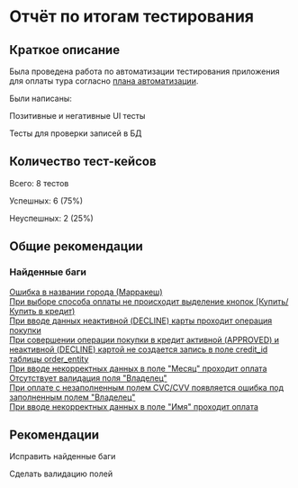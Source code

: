 # Отчёт по итогам тестирования


## Краткое описание


Была проведена работа по автоматизации тестирования приложения для оплаты тура согласно [плана автоматизации](https://github.com/Che-Julia/Graduation_project/blob/main/Plan.md).

Были написаны:

Позитивные и негативные UI тесты

Тесты для проверки записей в БД


## Количество тест-кейсов
Всего: 8 тестов

Успешных: 6 (75%)

Неуспешных: 2 (25%)


## Общие рекомендации

### Найденные баги
[Ошибка в названии города (Марракеш)](https://github.com/Che-Julia/Graduation_project/issues/1)\
[При выборе способа оплаты не происходит выделение кнопок (Купить/Купить в кредит)](https://github.com/Che-Julia/Graduation_project/issues/2)\
[При вводе данных неактивной (DECLINE) карты проходит операция покупки](https://github.com/Che-Julia/Graduation_project/issues/3)\
[При совершении операции покупки в кредит активной (APPROVED) и неактивной (DECLINE) картой не создается запись в поле credit_id таблицы order_entity](https://github.com/Che-Julia/Graduation_project/issues/4)\
[При вводе некорректных данных в поле "Месяц" проходит оплата](https://github.com/Che-Julia/Graduation_project/issues/6)\
[Отсутствует валидация поля "Владелец"](https://github.com/Che-Julia/Graduation_project/issues/5)\
[При оплате с незаполненным полем CVC/CVV появляется ошибка под заполненным полем "Владелец"](https://github.com/Che-Julia/Graduation_project/issues/7)\
[При вводе некорректных данных в поле "Имя" проходит оплата](https://github.com/Che-Julia/Graduation_project/issues/8)


## Рекомендации
Исправить найденные баги

Сделать валидацию полей